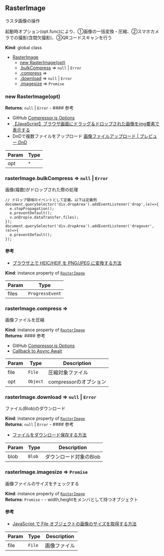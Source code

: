 <a name="RasterImage"></a>

## RasterImage
ラスタ画像の操作

起動時オプション(opt.func)により、①画像の一括変換・圧縮、②スマホカメラでの撮影(含間欠撮影)、③QRコードスキャンを行う

**Kind**: global class  

* [RasterImage](#RasterImage)
    * [new RasterImage(opt)](#new_RasterImage_new)
    * [.bulkCompress](#RasterImage+bulkCompress) ⇒ <code>null</code> \| <code>Error</code>
    * [.compress](#RasterImage+compress) ⇒
    * [.download](#RasterImage+download) ⇒ <code>null</code> \| <code>Error</code>
    * [.imagesize](#RasterImage+imagesize) ⇒ <code>Promise</code>

<a name="new_RasterImage_new"></a>

### new RasterImage(opt)
**Returns**: <code>null</code> \| <code>Error</code> - #### 参考

- GitHub [Compressor.js Options](https://github.com/fengyuanchen/compressorjs#options)
- [【JavaScript】ブラウザ画面にドラッグ＆ドロップされた画像をimg要素で表示する](https://www.softel.co.jp/blogs/tech/archives/5679)
- DnDで複数ファイルをアップロード [画像ファイルアップロード | プレビュー,DnD](https://amaraimusi.sakura.ne.jp/note_prg/JavaScript/file_note.html)  

| Param | Type |
| --- | --- |
| opt | <code>\*</code> | 

<a name="RasterImage+bulkCompress"></a>

### rasterImage.bulkCompress ⇒ <code>null</code> \| <code>Error</code>
画像(複数)がドロップされた際の処理

```
// ドロップ領域のイベントとして定義。以下は定義例
document.querySelector('div.dropArea').addEventListener('drop',(e)=>{
  e.stopPropagation();
  e.preventDefault();
  v.onDrop(e.dataTransfer.files);
});
document.querySelector('div.dropArea').addEventListener('dragover',(e)=>{
  e.preventDefault();
});
```

#### 参考

- [ブラウザ上で HEIC/HEIF を PNG/JPEG に変換する方法](https://zenn.dev/seya/articles/5faa498604a63e)

**Kind**: instance property of [<code>RasterImage</code>](#RasterImage)  

| Param | Type |
| --- | --- |
| files | <code>ProgressEvent</code> | 

<a name="RasterImage+compress"></a>

### rasterImage.compress ⇒
画像ファイルを圧縮

**Kind**: instance property of [<code>RasterImage</code>](#RasterImage)  
**Returns**: #### 参考

- GitHub [Compressor.js Options](https://github.com/fengyuanchen/compressorjs#options)
- [Callback to Async Await](https://stackoverflow.com/questions/49800374/callback-to-async-await)  

| Param | Type | Description |
| --- | --- | --- |
| file | <code>File</code> | 圧縮対象ファイル |
| opt | <code>Object</code> | compressorのオプション |

<a name="RasterImage+download"></a>

### rasterImage.download ⇒ <code>null</code> \| <code>Error</code>
ファイル(Blob)のダウンロード

**Kind**: instance property of [<code>RasterImage</code>](#RasterImage)  
**Returns**: <code>null</code> \| <code>Error</code> - #### 参考

- [ファイルをダウンロード保存する方法](https://javascript.keicode.com/newjs/download-files.php)  

| Param | Type | Description |
| --- | --- | --- |
| blob | <code>Blob</code> | ダウンロード対象のBlob |

<a name="RasterImage+imagesize"></a>

### rasterImage.imagesize ⇒ <code>Promise</code>
画像ファイルのサイズをチェックする

**Kind**: instance property of [<code>RasterImage</code>](#RasterImage)  
**Returns**: <code>Promise</code> - - width,heightをメンバとして持つオブジェクト

#### 参考

- [JavaScript で File オブジェクトの画像のサイズを取得する方法](https://gotohayato.com/content/519/)  

| Param | Type | Description |
| --- | --- | --- |
| file | <code>File</code> | 画像ファイル |

